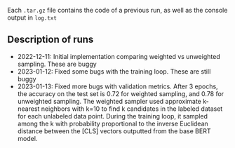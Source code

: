 Each `.tar.gz` file contains the code of a previous run, as well as the console output in `log.txt`

## Description of runs
- 2022-12-11: Initial implementation comparing weighted vs unweighted sampling. These are buggy
- 2023-01-12: Fixed some bugs with the training loop. These are still buggy
- 2023-01-13: Fixed more bugs with validation metrics. After 3 epochs, the accuracy on the test set is 0.72 for weighted sampling, and 0.78 for unweighted sampling. The weighted sampler used approximate k-nearest neighbors with k=10 to find k candidates in the labeled dataset for each unlabeled data point. During the training loop, it sampled among the k with probability proportional to the inverse Euclidean distance between the [CLS] vectors outputted from the base BERT model.

